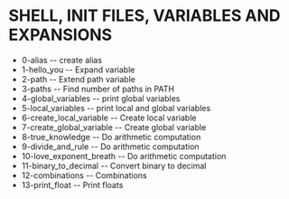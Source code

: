 # SHELL, INIT FILES, VARIABLES AND EXPANSIONS
 - 0-alias -- create alias
 - 1-hello_you -- Expand variable
 - 2-path -- Extend path variable
 - 3-paths -- Find number of paths in PATH
 - 4-global_variables -- print global variables
 - 5-local_variables -- print local and global variables
 - 6-create_local_variable -- Create local variable
 - 7-create_global_variable -- Create global variable
 - 8-true_knowledge -- Do arithmetic computation
 - 9-divide_and_rule -- Do arithmetic computation
 - 10-love_exponent_breath -- Do arithmetic computation
 - 11-binary_to_decimal -- Convert binary to decimal
 - 12-combinations -- Combinations
 - 13-print_float -- Print floats
